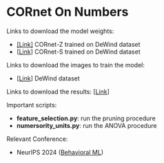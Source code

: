 # CORnet On Numbers

Links to download the model weights:
- [[Link]](https://osf.io/download/qdres/) CORnet-Z trained on DeWind dataset
- [[Link](https://osf.io/download/5jq4n/)] CORnet-S trained on DeWind dataset

Links to download the images to train the model:
- [[Link](https://files.osf.io/v1/resources/6gdfu/providers/osfstorage/66e16af872b893a38e459e9e/?zip=)] DeWind dataset

Links to download the results: [[Link](https://drive.google.com/drive/folders/1b-FMJaQf4SXDmhEttIi4_YIcDq4eP8B8?usp=sharing)]

Important scripts:
- **feature_selection.py**: run the pruning procedure
- **numersority_units.py**: run the ANOVA procedure

Relevant Conference:
- NeurIPS 2024 ([Behavioral ML](https://sites.google.com/view/behavioralml/))
